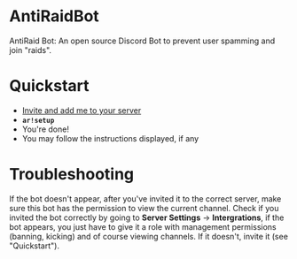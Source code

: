 # AntiRaidBot
AntiRaid Bot: An open source Discord Bot to prevent user spamming and join "raids".

# Quickstart
- [Invite and add me to your server](https://bit.ly/3fcleIi)
- **`ar!setup`**
- You're done! 
- You may follow the instructions displayed, if any

# Troubleshooting
If the bot doesn't appear, after you've invited it to the correct server, make sure this bot has the permission to view the current channel.
Check if you invited the bot correctly by going to **Server Settings** -> **Intergrations**, if the bot appears, you just have to give it a role with management permissions (banning, kicking) and of course viewing channels. If it doesn't, invite it (see "Quickstart").
